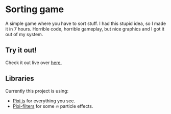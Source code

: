 # Sorting game

A simple game where you have to sort stuff. I had this stupid idea, so I made it in 7 hours. Horrible code, horrible gameplay, but nice graphics and I got it out of my system.

## Try it out!

Check it out live over [here.](https://mathissackers.github.io/SortingGame/)  

## Libraries
Currently this project is using:
* [Pixi.js](http://www.pixijs.com/) for everything you see.
* [Pixi-filters](https://github.com/pixijs/pixi-particles) for some 🔥 particle effects.
